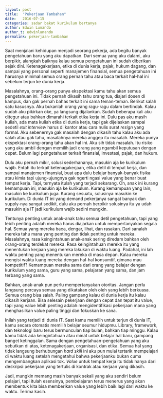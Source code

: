 ```yaml
---
layout: post
title:  "Pekerjaan Tambahan"
date:   2016-07-15
categories: sadar bakat kurikulum bertanya
author: Edwin Lunando
author_t: edwinlunando
permalink: pekerjaan-tambahan
---
```


Saat menjalani kehidupan menjadi seorang pekerja, ada begitu banyak pengetahuan baru yang aku dapatkan. Dari semua yang aku dalami, aku berpikir, alangkah baiknya kalau semua pengetahuan ini sudah diberikan sejak dini. Ketenagakerjaan, etika di dunia kerja, pajak, hukum dagang, dan sampai yang personal seperti manajemen finansial, semua pengetahuan ini harusnya minimal semua orang pernah tahu atau baca terkait hal-hal ini sebelum terjun ke dunia kerja.

Masalahnya, orang-orang punya ekspektasi kamu tahu akan semua pengetahuan ini. Tidak pernah dikasih tahu orang tua, diajari dosen di kampus, dan gak pernah bahas terkait ini sama teman-teman. Berikut salah satu kasusnya. Aku bukanlah orang yang ragu-ragu dalam bertindak. Kalau sudah aku pikirkan oke, ya langsung dijalankan. Sudah beberapa kali aku ditegur atau bahkan dimarahi terkait etika kerja ini. Dulu pas aku masih kuliah, ada mata kuliah etika di dunia kerja, tapi gak dijelaskan sampai sedetil *exit interview* harus di kantor atau cara nulis surat *resign* yang formal. Aku sebenernya gak masalah dengan dikasih tahu kalau aku ada salah atau gak tahu, masalahnya mereka anggep itu masalah. Mereka punya ekspektasi orang-orang tahu akan hal ini. Aku sih tidak masalah. Itu risiko yang aku ambil dengan memilih jadi orang yang ngambil keputusan dengan cepat. Belum lagi pengetahuan terkait finansial, investasi, pajak, dan hukum.

Dulu aku pernah mikir, solusi sederhananya, masukin aja ke kurikulum wajib. Entah itu terkait ketenagakerjaan, etika detil di tempat kerja, dan sampai manajemen finansial, buat apa dulu belajar banyak-banyak fisika atau kimia tapi ujung-ujungnya gak ngerti ngasi value yang benar buat tempat kerja. Tapi, ternyata itulah yang terjadi sekarang. Oh, anak ini kurang kemampuan ini, masukin aja ke kurikulum. Kurang kemampuan yang lain, masukin ke kurikulum juga. Kurang sesuatu, solusinya masukin ke kurikulum. Di dunia IT ini yang demand pekerjanya sangat banyak dan supply-nya sangat sedikit, dulu aku pernah berpikir solusinya itu ya udah masukin aja IT jadi kurikulum wajib sedini mungkin.

Tentunya penting untuk anak-anak tahu semua detil pengetahuan, tapi yang lebih penting adalah mereka harus diajarkan untuk mempertanyakan segala hal. Semua yang mereka baca, dengar, lihat, dan rasakan. Dari sanalah mereka tahu mana yang penting dan tidak penting untuk mereka. Masalahnya, rasa keingintahuan anak-anak sering diredam bahkan oleh orang-orang terdekat mereka. Rasa keingintahuan mereka itu yang menentukan kerjaan yang mereka lakukan di waktu luang. Padahal, ini lah waktu penting yang menentukan mereka di masa depan. Kalau mereka mengisi waktu luang mereka dengan hal-hal konsumtif, gimana mau kompetitif? Kemampuan mereka sama dari orang yang belajar dengan kurikulum yang sama, guru yang sama, pelajaran yang sama, dan jam terbang yang sama.

Bahkan, anak-anak pun perlu mempertanyakan otoritas. Jangan perlu langsung percaya semua yang dikatakan oleh oleh yang lebih berkuasa. Semua orang bisa salah. Paling gampang kalau di dunia kerja itu kalau dikasih kerjaan. Bisa selesain pekerjaan dengan cepat dan tepat itu value, tapi yang value lebih penting adalah mengidentifikasi pekerjaan mana yang menghasilkan value paling tinggi dan fokuskan ke sana.

Inilah yang terjadi di dunia IT. Saat kamu memilih untuk terjun di dunia IT, kamu secara otomatis memilih belajar seumur hidupmu. Library, framework, dan teknologi baru terus bermunculan tiap bulan, bahkan tiap minggu. Kalau kamu tidak ada keingintahuan atau minat untuk belajar hal baru, gampang banget ketinggalan. Sama dengan pengetahuan-pengetahuan yang aku sebutkan di atas, ketenagakerjaan, organisasi, dan etika. Semua hal yang tidak langsung berhubungan *hard skill* ini aku pun mulai tertarik mempelajari di waktu luang setelah mengetahui bahwa pekerjaanku bukan cuma mengembangkan aplikasi tok. *Value* untuk tempat kerja itu tidak hanya dari deskripsi pekerjaan yang tertulis di kontrak atau kerjaan yang dikasih.

Jadi, mungkin memang masih banyak sekali yang aku sendiri belum pelajari, tapi itulah esensinya, pembelajaran terus menerus yang akan membentuk kita bisa memberikan value yang lebih baik lagi dari waktu ke waktu. Terima kasih.
